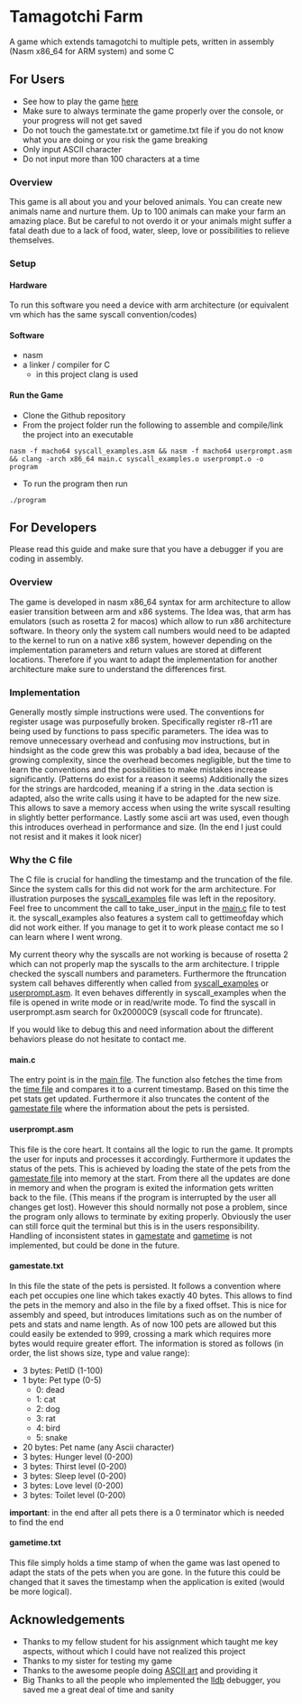 # Tamagotchi Farm

A game which extends tamagotchi to multiple pets, written in assembly (Nasm x86_64 for ARM system) and some C

## For Users
- See how to play the game [here](#run-the-game)
- Make sure to always terminate the game properly over the console, or your progress will not get saved
- Do not touch the gamestate.txt or gametime.txt file if you do not know what you are doing or you risk the game breaking
- Only input ASCII character
- Do not input more than 100 characters at a time

### Overview

This game is all about you and your beloved animals. You can create new animals name and nurture them. Up to 100 animals
can make your farm an amazing place. But be careful to not overdo it or your animals might suffer a fatal death due to a
lack of food, water, sleep, love or possibilities to relieve themselves.

### Setup

#### Hardware
To run this software you need a device with arm architecture (or equivalent vm which has the same syscall convention/codes)

#### Software
- nasm
- a linker / compiler for C
  - in this project clang is used

#### Run the Game
- Clone the Github repository
- From the project folder run the following to assemble and compile/link the project into an executable

```shell
nasm -f macho64 syscall_examples.asm && nasm -f macho64 userprompt.asm && clang -arch x86_64 main.c syscall_examples.o userprompt.o -o program
 ```
- To run the program then run

```shell
./program
```

## For Developers

Please read this guide and make sure that you have a debugger if you are coding in assembly.

### Overview
The game is developed in nasm x86_64 syntax for arm architecture to allow easier transition between arm and x86 systems. The Idea was, that arm 
has emulators (such as rosetta 2 for macos) which allow to run x86 architecture software. In theory only the system call 
numbers would need to be adapted to the kernel to run on a native x86 system, however depending on the implementation parameters 
and return values are stored at different locations. Therefore if you want to adapt the implementation for another architecture 
make sure to understand the differences first.

### Implementation
Generally mostly simple instructions were used. The conventions for register usage was purposefully broken. Specifically 
register r8-r11 are being used by functions to pass specific parameters. The idea was to remove unnecessary overhead and confusing mov 
instructions, but in hindsight as the code grew this was probably a bad idea, because of the growing complexity, since the overhead 
becomes negligible, but the time to learn the conventions and the possibilities to make mistakes increase significantly. (Patterns 
do exist for a reason it seems) Additionally the sizes for the strings are hardcoded, meaning if a string in the .data section 
is adapted, also the write calls using it have to be adapted for the new size. This allows to save a memory access when using the write syscall resulting 
in slightly better performance. Lastly some ascii art was used, even though this introduces overhead in performance and size.
(In the end I just could not resist and it makes it look nicer)

### Why the C file
The C file is crucial for handling the timestamp and the truncation of the file. Since the system calls for this did not 
work for the arm architecture. For illustration purposes the [syscall_examples](syscall_examples.asm) file was left in the 
repository. Feel free to uncomment the call to take_user_input in the [main.c](main.c) file to test it. the syscall_examples 
also features a system call to gettimeofday which did not work either. If you manage to get it to work please contact me 
so I can learn where I went wrong.

My current theory why the syscalls are not working is because of rosetta 2 which can not properly map the syscalls to the 
arm architecture. I tripple checked the syscall numbers and parameters. Furthermore the ftruncation system call behaves differently 
when called from [syscall_examples](syscall_examples.asm) or [userprompt.asm](userprompt.asm). It even behaves differently in 
syscall_examples when the file is opened in write mode or in read/write mode. To find the syscall in userprompt.asm search for 
0x20000C9 (syscall code for ftruncate).

If you would like to debug this and need information about the different behaviors please do not hesitate to contact me.

#### main.c

The entry point is in the [main file](main.c). The function also fetches the time from the [time file](gametime.txt) 
and compares it to a current timestamp. Based on this time the pet stats get updated. Furthermore it also truncates 
the content of the [gamestate file](gamestate.txt) where the information about the pets is persisted.

#### userprompt.asm

This file is the core heart. It contains all the logic to run the game. It prompts the user for inputs and processes it 
accordingly. Furthermore it updates the status of the pets. This is achieved by loading the state of the pets from the 
[gamestate file](gamestate.txt) into memory at the start. From there all the updates are done in memory and when the program is exited 
the information gets written back to the file. (This means if the program is interrupted by the user all changes get lost). 
However this should normally not pose a problem, since the program only allows to terminate by exiting properly. 
Obviously the user can still force quit the terminal but this is in the users responsibility. Handling of inconsistent 
states in [gamestate](gamestate.txt) and [gametime](gametime.txt) is not implemented, but could be done in the future. 

#### gamestate.txt

In this file the state of the pets is persisted. It follows a convention where each pet occupies one line which takes 
exactly 40 bytes. This allows to find the pets in the memory and also in the file by a fixed offset. This is nice for 
assembly and speed, but introduces limitations such as on the number of pets and stats and name length. As of now 100 
pets are allowed but this could easily be extended to 999, crossing a mark which requires more bytes would require greater 
effort. The information is stored as follows (in order, the list shows size, type and value range):
- 3 bytes: PetID (1-100)
- 1 byte: Pet type (0-5)
  - 0: dead
  - 1: cat
  - 2: dog
  - 3: rat
  - 4: bird
  - 5: snake
- 20 bytes: Pet name (any Ascii character)
- 3 bytes: Hunger level (0-200)
- 3 bytes: Thirst level (0-200)
- 3 bytes: Sleep level (0-200)
- 3 bytes: Love level (0-200)
- 3 bytes: Toilet level (0-200)

**important**: in the end after all pets there is a 0 terminator which is needed to find the end

#### gametime.txt
This file simply holds a time stamp of when the game was last opened to adapt the stats of the pets when you are gone. 
In the future this could be changed that it saves the timestamp when the application is exited (would be more logical).

## Acknowledgements
- Thanks to my fellow student for his assignment which taught me key aspects, without which I could have not realized this project
- Thanks to my sister for testing my game
- Thanks to the awesome people doing [ASCII art](https://www.asciiart.eu) and providing it
- Big Thanks to all the people who implemented the [lldb](https://lldb.llvm.org) debugger, you saved me a great deal of time and sanity